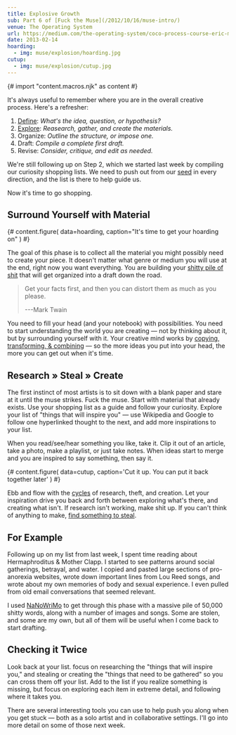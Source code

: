 ```yaml
---
title: Explosive Growth
sub: Part 6 of [Fuck the Muse](/2012/10/16/muse-intro/)
venue: The Operating System
url: https://medium.com/the-operating-system/coco-process-course-eric-meyers-fuck-the-muse-lesson-6-explosive-growth-b5e6652af1e1
date: 2013-02-14
hoarding:
  - img: muse/explosion/hoarding.jpg
cutup:
  - img: muse/explosion/cutup.jpg
---
```

{# import "content.macros.njk" as content #}

It's always useful to remember where you are
in the overall creative process.
Here's a refresher:

1. [Define][seed]: *What's the idea, question, or hypothesis?*
2. [Explore][explore]: *Reasearch, gather, and create the materials.*
3. Organize: *Outline the structure, or impose one.*
4. Draft: *Compile a complete first draft.*
5. Revise: *Consider, critique, and edit as needed.*

We're still following up on Step 2,
which we started last week
by compiling our curiosity shopping lists.
We need to push out from our [seed][seed] in every direction,
and the list is there to help guide us.

Now it's time to go shopping.

[seed]: /2012/12/13/starting-from-a-seed/
[explore]: /2013/02/07/get-curious/

## Surround Yourself with Material

{# content.figure(
  data=hoarding,
  caption="It's time to get your hoarding on"
) #}

The goal of this phase is to collect all the material
you might possibly need to create your piece.
It doesn't matter what genre or medium you will use at the end,
right now you want everything.
You are building your [shitty pile of shit][shit]
that will get organized into a draft down the road.

> Get your facts first,
> and then you can distort them as much as you please.
>
> ---Mark Twain

You need to fill your head (and your notebook) with possibilities.
You need to start understanding the world you are creating —
not by thinking about it, but by surrounding yourself with it.
Your creative mind works
by [copying, transforming, & combining][elements] —
so the more ideas you put into your head,
the more you can get out when it's time.

[shit]: /2013/02/07/get-curious/
[elements]: /2012/10/23/ordinary-tools-of-thought/

## Research » Steal » Create

The first instinct of most artists is to sit down with a blank paper
and stare at it until the muse strikes.
Fuck the muse.
Start with material that already exists.
Use your shopping list as a guide and follow your curiosity.
Explore your list of "things that will inspire you" —
use Wikipedia and Google to follow one hyperlinked thought to the next,
and add more inspirations to your list.

When you read/see/hear something you like, take it.
Clip it out of an article,
take a photo,
make a playlist,
or just take notes.
When ideas start to merge and you are inspired to say something,
then say it.

{# content.figure(
  data=cutup,
  caption='Cut it up. You can put it back together later'
) #}

Ebb and flow with the [cycles][cycles] of research, theft, and creation.
Let your inspiration drive you back and forth
between exploring what's there, and creating what isn't.
If research isn't working, make shit up.
If you can't think of anything to make,
[find something to steal][steal].

[cycles]: /2012/11/08/creative-cycles/
[steal]: https://www.austinkleon.com/steal/

## For Example

Following up on my list from last week,
I spent time reading about Hermaphroditus & Mother Clapp.
I started to see patterns around social gatherings,
betrayal, and water.
I copied and pasted large sections of pro-anorexia websites,
wrote down important lines from Lou Reed songs,
and wrote about my own memories of body and sexual experience.
I even pulled from old email conversations
that seemed relevant.

I used [NaNoWriMo][NaNoWriMo] to get through this phase
with a massive pile of 50,000 shitty words,
along with a number of images and songs.
Some are stolen, and some are my own,
but all of them will be useful when I come back to start drafting.

[NaNoWriMo]: https://www.nanowrimo.org/

## Checking it Twice

Look back at your list.
focus on researching the "things that will inspire you,"
and stealing or creating the "things that need to be gathered"
so you can cross them off your list.
Add to the list if you realize something is missing,
but focus on exploring each item in extreme detail,
and following where it takes you.

There are several interesting tools you can use
to help push you along when you get stuck —
both as a solo artist and in collaborative settings.
I'll go into more detail on some of those next week.
